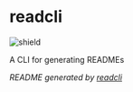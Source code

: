 # readcli

![shield](https://img.shields.io/github/license/Tch1b0/readcli)

A CLI for generating READMEs


*README generated by [readcli](https://github.com/Tch1b0/readcli)*

